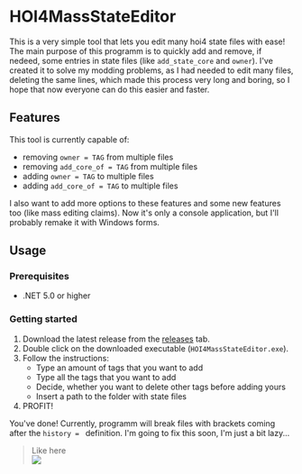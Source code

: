 # HOI4MassStateEditor
This is a very simple tool that lets you edit many hoi4 state files with ease!
The main purpose of this programm is to quickly add and remove, if nedeed, some entries in state files (like `add_state_core` and `owner`).
I've created it to solve my modding problems, as I had needed to edit many files, deleting the same lines, which made this process very long and boring, so I hope that now everyone can do this easier and faster.
## Features
This tool is currently capable of:
- removing `owner = TAG` from multiple files
- removing `add_core_of = TAG` from multiple files
- adding `owner = TAG` to multiple files
- adding `add_core_of = TAG` to multiple files

I also want to add more options to these features and some new features too (like mass editing claims).
Now it's only a console application, but I'll probably remake it with Windows forms.
## Usage
### Prerequisites
- .NET 5.0 or higher
### Getting started
1. Download the latest release from the [releases](https://github.com/DexlerXD/HOI4MassStateEditor/releases) tab.
2. Double click on the downloaded executable (`HOI4MassStateEditor.exe`).
3. Follow the instructions:
    - Type an amount of tags that you want to add
    - Type all the tags that you want to add
    - Decide, whether you want to delete other tags before adding yours
    - Insert a path to the folder with state files
4. PROFIT!

You've done! Currently, programm will break files with brackets coming after the `history = ` definition. I'm going to fix this soon, I'm just a bit lazy...

> Like here\
![](https://user-images.githubusercontent.com/69513582/222714720-b27df91d-4c38-4fdb-be79-bf0526aa4a59.png) 
